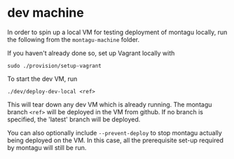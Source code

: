 # dev machine

In order to spin up a local VM for testing deployment of montagu locally, run the following from the `montagu-machine` folder.

If you haven't already done so, set up Vagrant locally with 

```
sudo ./provision/setup-vagrant
``` 

To start the dev VM, run

```
./dev/deploy-dev-local <ref> 
```

This will tear down any dev VM which is already running. The montagu branch `<ref>` will be deployed in the VM 
from github. If no branch is specified, the 'latest' branch will be deployed.  

You can also optionally include `--prevent-deploy` to stop montagu actually being deployed on the VM. In this case, 
all the prerequisite set-up required by montagu will still be run.